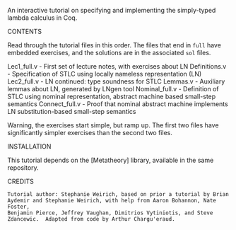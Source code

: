 An interactive tutorial on specifying and implementing the simply-typed
lambda calculus in Coq.

CONTENTS

Read through the tutorial files in this order. The files that end in `full`
have embedded exercises, and the solutions are in the associated `sol` files.

  Lec1\_full.v      - First set of lecture notes, with exercises
                      about LN
  Definitions.v     - Specification of STLC using locally nameless
                      representation (LN)
  Lec2\_full.v      - LN continued: type soundness for STLC
  Lemmas.v          - Auxiliary lemmas about LN, generated by LNgen tool
  Nominal\_full.v   - Definition of STLC using nominal representation,
	                  abstract machine based small-step semantics
  Connect\_full.v   - Proof that nominal abstract machine implements
                      LN substitution-based small-step semantics

Warning, the exercises start simple, but ramp up. The first two files have
significantly simpler exercises than the second two files.

INSTALLATION

  This tutorial depends on the [Metatheory] library, available in the same
  repository.


CREDITS

    Tutorial author: Stephanie Weirich, based on prior a tutorial by Brian
    Aydemir and Stephanie Weirich, with help from Aaron Bohannon, Nate Foster,
    Benjamin Pierce, Jeffrey Vaughan, Dimitrios Vytiniotis, and Steve
    Zdancewic.  Adapted from code by Arthur Chargu'eraud.
